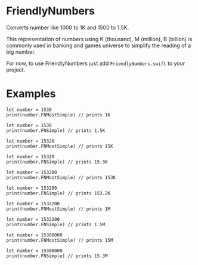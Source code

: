 # FriendlyNumbers

Converts number like 1000 to 1K and 1500 to 1.5K.

This representation of numbers using K (thousand), M (million), B (billion) is commonly used in banking and games universe to simplify the reading of a big number.

For now, to use FriendlyNumbers just add `FriendlyNumbers.swift` to your project.

# Examples

```
let number = 1530
print(number.FNMostSimple) // prints 1K

let number = 1530
print(number.FNSimple) // prints 1.5K

let number = 15320
print(number.FNMostSimple) // prints 15K

let number = 15320
print(number.FNSimple) // prints 15.3K

let number = 153200
print(number.FNMostSimple) // prints 153K

let number = 153200
print(number.FNSimple) // prints 153.2K

let number = 1532200
print(number.FNMostSimple) // prints 1M

let number = 1532200
print(number.FNSimple) // prints 1.5M

let number = 15300000
print(number.FNMostSimple) // prints 15M

let number = 15300000
print(number.FNSimple) // prints 15.3M
```
